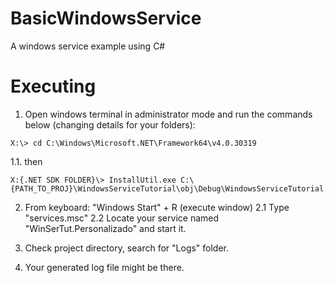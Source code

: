 # BasicWindowsService
A windows service example using C#

# Executing

1. Open windows terminal in administrator mode and run the commands below (changing details for your folders):
```
X:\> cd C:\Windows\Microsoft.NET\Framework64\v4.0.30319
```
1.1. then
```
X:{.NET SDK FOLDER}\> InstallUtil.exe C:\{PATH_TO_PROJ}\WindowsServiceTutorial\obj\Debug\WindowsServiceTutorial.exe
```

2. From keyboard: "Windows Start" + R (execute window)
2.1 Type "services.msc" <enter>
2.2 Locate your service named "WinSerTut.Personalizado" and start it.

3. Check project directory, search for "Logs" folder.
4. Your generated log file might be there.
